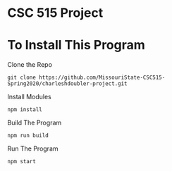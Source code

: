 # CSC 515 Project

# To Install This Program

Clone the Repo

```
git clone https://github.com/MissouriState-CSC515-Spring2020/charleshdoubler-project.git
```

Install Modules

```
npm install
```

Build The Program

```
npm run build
```

Run The Program

```
npm start
```

